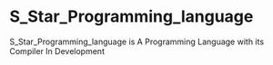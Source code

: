# S_Star_Programming_language
S_Star_Programming_language is A Programming Language with its Compiler In Development 
